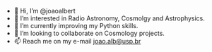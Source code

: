 - 👋 Hi, I’m @joaoalbert
- 👀 I’m interested in Radio Astronomy, Cosmolgy and Astrophysics. 
- 🌱 I’m currently improving my Python skills.
- 💞️ I’m looking to collaborate on Cosmology projects.
- 📫 Reach me on my e-mail joao.alb@usp.br

<!---
joaoalbert/joaoalbert is a ✨ special ✨ repository because its `README.md` (this file) appears on your GitHub profile.
You can click the Preview link to take a look at your changes.
--->

